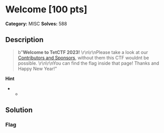 # Welcome [100 pts]

**Category:** MISC
**Solves:** 588

## Description
>b"**Welcome to TetCTF 2023!** \r\n\r\nPlease take a look at our [Contributors and Sponsors](https://ctf.hackemall.live/kudos), without them this CTF wouldnt be possible. \r\n\r\nYou can find the flag inside that page! Thanks and Happy New Year!"

**Hint**
* -

## Solution

### Flag

